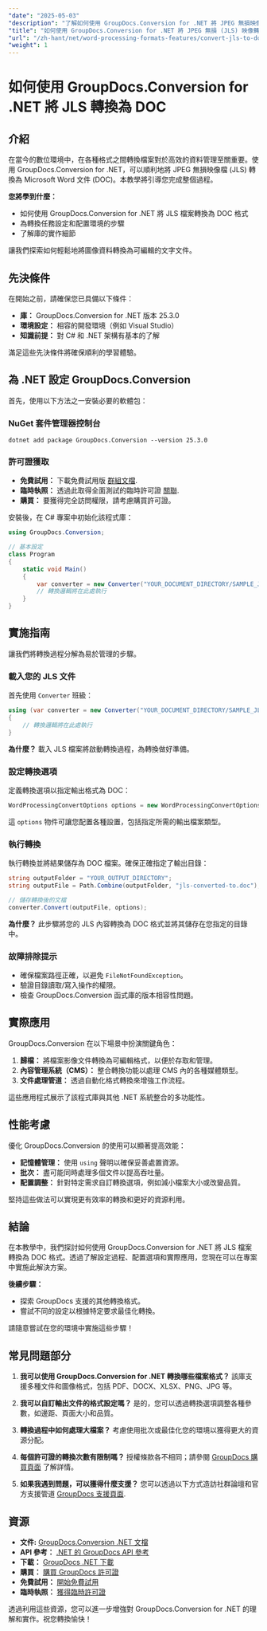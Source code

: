 ```yaml
---
"date": "2025-05-03"
"description": "了解如何使用 GroupDocs.Conversion for .NET 將 JPEG 無損映像檔 (JLS) 無縫轉換為 Microsoft Word 文件。請遵循本逐步指南。"
"title": "如何使用 GroupDocs.Conversion for .NET 將 JPEG 無損 (JLS) 映像轉換為 Word 文件 (.doc)"
"url": "/zh-hant/net/word-processing-formats-features/convert-jls-to-doc-groupdocs-net/"
"weight": 1
---
```


# 如何使用 GroupDocs.Conversion for .NET 將 JLS 轉換為 DOC

## 介紹
在當今的數位環境中，在各種格式之間轉換檔案對於高效的資料管理至關重要。使用 GroupDocs.Conversion for .NET，可以順利地將 JPEG 無損映像檔 (JLS) 轉換為 Microsoft Word 文件 (DOC)。本教學將引導您完成整個過程。

**您將學到什麼：**
- 如何使用 GroupDocs.Conversion for .NET 將 JLS 檔案轉換為 DOC 格式
- 為轉換任務設定和配置環境的步驟
- 了解庫的實作細節

讓我們探索如何輕鬆地將圖像資料轉換為可編輯的文字文件。

## 先決條件
在開始之前，請確保您已具備以下條件：
- **庫：** GroupDocs.Conversion for .NET 版本 25.3.0
- **環境設定：** 相容的開發環境（例如 Visual Studio）
- **知識前提：** 對 C# 和 .NET 架構有基本的了解

滿足這些先決條件將確保順利的學習體驗。

## 為 .NET 設定 GroupDocs.Conversion
首先，使用以下方法之一安裝必要的軟體包：

### NuGet 套件管理器控制台
```shell
dotnet add package GroupDocs.Conversion --version 25.3.0
```

### 許可證獲取
- **免費試用：** 下載免費試用版 [群組文檔](https://releases。groupdocs.com/conversion/net/).
- **臨時執照：** 透過此取得全面測試的臨時許可證 [關聯](https://purchase。groupdocs.com/temporary-license/).
- **購買：** 要獲得完全訪問權限，請考慮購買許可證。

安裝後，在 C# 專案中初始化該程式庫：

```csharp
using GroupDocs.Conversion;

// 基本設定
class Program
{
    static void Main()
    {
        var converter = new Converter("YOUR_DOCUMENT_DIRECTORY/SAMPLE_JLS");
        // 轉換邏輯將在此處執行
    }
}
```

## 實施指南
讓我們將轉換過程分解為易於管理的步驟。

### 載入您的 JLS 文件
首先使用 `Converter` 班級：

```csharp
using (var converter = new Converter("YOUR_DOCUMENT_DIRECTORY/SAMPLE_JLS"))
{
    // 轉換邏輯將在此處執行
}
```

**為什麼？** 載入 JLS 檔案將啟動轉換過程，為轉換做好準備。

### 設定轉換選項
定義轉換選項以指定輸出格式為 DOC：

```csharp
WordProcessingConvertOptions options = new WordProcessingConvertOptions { Format = WordProcessingFileType.Doc };
```

這 `options` 物件可讓您配置各種設置，包括指定所需的輸出檔案類型。

### 執行轉換
執行轉換並將結果儲存為 DOC 檔案。確保正確指定了輸出目錄：

```csharp
string outputFolder = "YOUR_OUTPUT_DIRECTORY";
string outputFile = Path.Combine(outputFolder, "jls-converted-to.doc");

// 儲存轉換後的文檔
converter.Convert(outputFile, options);
```

**為什麼？** 此步驟將您的 JLS 內容轉換為 DOC 格式並將其儲存在您指定的目錄中。

### 故障排除提示
- 確保檔案路徑正確，以避免 `FileNotFoundException`。
- 驗證目錄讀取/寫入操作的權限。
- 檢查 GroupDocs.Conversion 函式庫的版本相容性問題。

## 實際應用
GroupDocs.Conversion 在以下場景中扮演關鍵角色：
1. **歸檔：** 將檔案影像文件轉換為可編輯格式，以便於存取和管理。
2. **內容管理系統（CMS）：** 整合轉換功能以處理 CMS 內的各種媒體類型。
3. **文件處理管道：** 透過自動化格式轉換來增強工作流程。

這些應用程式展示了該程式庫與其他 .NET 系統整合的多功能性。

## 性能考慮
優化 GroupDocs.Conversion 的使用可以顯著提高效能：
- **記憶體管理：** 使用 `using` 聲明以確保妥善處置資源。
- **批次：** 盡可能同時處理多個文件以提高吞吐量。
- **配置調整：** 針對特定需求自訂轉換選項，例如減小檔案大小或改變品質。

堅持這些做法可以實現更有效率的轉換和更好的資源利用。

## 結論
在本教學中，我們探討如何使用 GroupDocs.Conversion for .NET 將 JLS 檔案轉換為 DOC 格式。透過了解設定過程、配置選項和實際應用，您現在可以在專案中實施此解決方案。

**後續步驟：**
- 探索 GroupDocs 支援的其他轉換格式。
- 嘗試不同的設定以根據特定要求最佳化轉換。

請隨意嘗試在您的環境中實施這些步驟！

## 常見問題部分
1. **我可以使用 GroupDocs.Conversion for .NET 轉換哪些檔案格式？**
該庫支援多種文件和圖像格式，包括 PDF、DOCX、XLSX、PNG、JPG 等。

2. **我可以自訂輸出文件的格式設定嗎？**
是的，您可以透過轉換選項調整各種參數，如邊距、頁面大小和品質。

3. **轉換過程中如何處理大檔案？**
考慮使用批次或最佳化您的環境以獲得更大的資源分配。

4. **每個許可證的轉換次數有限制嗎？**
授權條款各不相同；請參閱 [GroupDocs 購買頁面](https://purchase.groupdocs.com/buy) 了解詳情。

5. **如果我遇到問題，可以獲得什麼支援？**
您可以透過以下方式造訪社群論壇和官方支援管道 [GroupDocs 支援頁面](https://forum。groupdocs.com/c/conversion/10).

## 資源
- **文件:** [GroupDocs.Conversion .NET 文檔](https://docs.groupdocs.com/conversion/net/)
- **API 參考：** [.NET 的 GroupDocs API 參考](https://reference.groupdocs.com/conversion/net/)
- **下載：** [GroupDocs .NET 下載](https://releases.groupdocs.com/conversion/net/)
- **購買：** [購買 GroupDocs 許可證](https://purchase.groupdocs.com/buy)
- **免費試用：** [開始免費試用](https://releases.groupdocs.com/conversion/net/)
- **臨時執照：** [獲得臨時許可證](https://purchase.groupdocs.com/temporary-license/)

透過利用這些資源，您可以進一步增強對 GroupDocs.Conversion for .NET 的理解和實作。祝您轉換愉快！